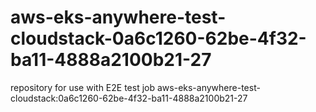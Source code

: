 # aws-eks-anywhere-test-cloudstack-0a6c1260-62be-4f32-ba11-4888a2100b21-27
repository for use with E2E test job aws-eks-anywhere-test-cloudstack:0a6c1260-62be-4f32-ba11-4888a2100b21-27
